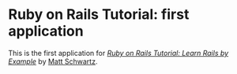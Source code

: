 # Ruby on Rails Tutorial: first application

This is the first application for 
[*Ruby on Rails Tutorial: Learn Rails by Example*](http://railstutorial.org/)
by [Matt Schwartz](http://mattschwartzistheman.com/).